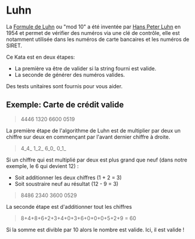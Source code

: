 Luhn
====

La [Formule de Luhn](https://fr.wikipedia.org/wiki/Formule_de_Luhn) ou "mod 10" a été inventée par [Hans Peter Luhn](https://fr.wikipedia.org/wiki/Hans_Peter_Luhn) en 1954 et permet de vérifier des numéros via une clé de contrôle, elle est notamment utilisée dans les numéros de carte bancaires et les numéros de SIRET. 

Ce Kata est en deux étapes:
- La première va être de valider si la string fourni est valide.
- La seconde de générer des numéros valides.

Des tests unitaires sont fournis pour vous aider.

## Exemple: Carte de crédit valide

> 4446 1320 6600 0519

La première étape de l'algorithme de Luhn est de multiplier par deux un chiffre sur deux en commençant par l'avant dernier chiffre à droite.

> 4_4_ 1_2_ 6_0_ 0_1_

Si un chiffre qui est multiplié par deux est plus grand que neuf (dans notre exemple, le 6 qui devient 12) :
- Soit additionner les deux chiffres (1 + 2 = 3)
- Soit soustraire neuf au résultat (12 - 9 = 3)

> 8486 2340 3600 0529

La seconde étape est d'additionner tout les chiffres 

> 8+4+8+6+2+3+4+0+3+6+0+0+0+5+2+9 = 60

Si la somme est divible par 10 alors le nombre est valide. Ici, il est valide !